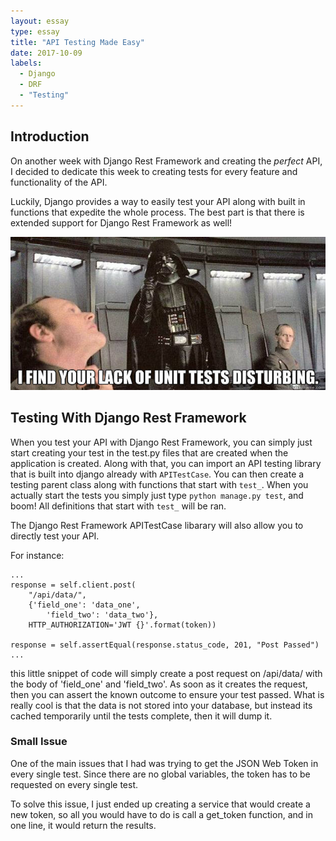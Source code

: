```yaml
---
layout: essay
type: essay
title: "API Testing Made Easy"
date: 2017-10-09
labels:
  - Django
  - DRF
  - "Testing"
---
```


## Introduction
On another week with Django Rest Framework and creating the _perfect_ API, I decided to dedicate this week to creating tests for every feature and functionality of the API. 

Luckily, Django provides a way to easily test your API along with built in functions that expedite the whole process. The best part is that there is extended support for Django Rest Framework as well!

<img class="ui medium centered image" src="../images/sw-unit-tests.jpg">

## Testing With Django Rest Framework
When you test your API with Django Rest Framework, you can simply just start creating your test in the test.py files that are created when the application is created. Along with that, you can import an API testing library that is built into django already with `APITestCase`. You can then create a testing parent class along with functions that start with `test_`. When you actually start the tests you simply just type `python manage.py test`, and boom! All definitions that start with `test_` will be ran.

The Django Rest Framework APITestCase libarary will also allow you to directly test your API.

For instance:

```
...
response = self.client.post(
    "/api/data/",
    {'field_one': 'data_one',
        'field_two': 'data_two'},
    HTTP_AUTHORIZATION='JWT {}'.format(token))

response = self.assertEqual(response.status_code, 201, "Post Passed")
...

```

this little snippet of code will simply create a post request on /api/data/ with the body of 'field_one' and 'field_two'. As soon as it creates the request, then you can assert the known outcome to ensure your test passed. What is really cool is that the data is not stored into your database, but instead its cached temporarily until the tests complete, then it will dump it.

### Small Issue
One of the main issues that I had was trying to get the JSON Web Token in every single test. Since there are no global variables, the token has to be requested on every single test. 

To solve this issue, I just ended up creating a service that would create a new token, so all you would have to do is call a get_token function, and in one line, it would return the results.



